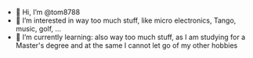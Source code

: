 - 👋 Hi, I’m @tom8788
- 👀 I’m interested in way too much stuff, like micro electronics, Tango, music, golf, ...
- 🌱 I’m currently learning: also way too much stuff, as I am studying for a Master's degree and at the same I cannot let go of my other hobbies

<!---
tom8788/tom8788 is a ✨ special ✨ repository because its `README.md` (this file) appears on your GitHub profile.
You can click the Preview link to take a look at your changes.
--->
